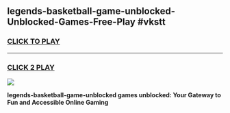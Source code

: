 
## legends-basketball-game-unblocked-Unblocked-Games-Free-Play #vkstt
<h3>
<a href="https://us.freeplayer.one?title=legends-basketball-game-unblocked&ref=9M">CLICK TO PLAY</a></h3>
<hr>

<h3>
<a href="https://us.freeplayer.one?title=legends-basketball-game-unblocked&ref=9M">CLICK 2 PLAY</a>
  
</h3>

<a href="https://us.freeplayer.one?title=legends-basketball-game-unblocked&ref=9M"><img src="https://clearcache.store/games.png"></a>


**legends-basketball-game-unblocked games unblocked: Your Gateway to Fun and Accessible Online Gaming**
